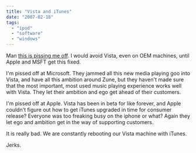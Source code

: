 ```yaml
---
title: "Vista and iTunes"
date: "2007-02-18"
tags: 
  - "ipod"
  - "software"
  - "windows"
---
```


Man [this is pissing me off](http://docs.info.apple.com/article.html?artnum=305042). I would avoid Vista, even on OEM machines, until Apple and MSFT get this fixed.

I'm pissed off at Microsoft. They jammed all this new media playing goo into Vista, and have all this ambition around Zune, but they haven't made sure that the most important, most used music playing experience works well with Vista. They let their ambition and ego get ahead of their customers.

I'm pissed off at Apple. Vista has been in beta for like forever, and Apple couldn't figure out how to get iTunes upgraded in time for consumer release? Everyone was too freaking busy on the iphone or what? Again they let ego and ambition get in the way of supporting customers.

It is really bad. We are constantly rebooting our Vista machine with iTunes.

Jerks.

